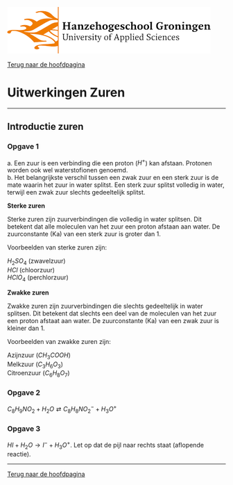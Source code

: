 ![Hanze](../hanze/hanze.png)

[Terug naar de hoofdpagina ](../index.md)

# Uitwerkingen Zuren 

---

## Introductie zuren

### Opgave 1

a. Een zuur is een verbinding die een proton ($H^+$) kan afstaan. Protonen worden ook wel waterstofionen genoemd.  
b. Het belangrijkste verschil tussen een zwak zuur en een sterk zuur is de mate waarin het zuur in water splitst. Een sterk zuur splitst volledig in water, terwijl een zwak zuur slechts gedeeltelijk splitst.  

**Sterke zuren**

Sterke zuren zijn zuurverbindingen die volledig in water splitsen. Dit betekent dat alle moleculen van het zuur een proton afstaan aan  water. De zuurconstante (Ka) van een sterk zuur is groter dan 1.  

Voorbeelden van sterke zuren zijn:  

$H_2SO_4$ (zwavelzuur)  
$HCl$ (chloorzuur)  
$HClO_4$ (perchlorzuur)  

**Zwakke zuren**

Zwakke zuren zijn zuurverbindingen die slechts gedeeltelijk in water splitsen. Dit betekent dat slechts een deel van de moleculen van het zuur een proton afstaat aan water. De zuurconstante (Ka) van een zwak zuur is kleiner dan 1.  

Voorbeelden van zwakke zuren zijn:  

Azijnzuur ($CH_3COOH$)  
Melkzuur ($C_3H_6O_3$)  
Citroenzuur ($C_6H_8O_7$)  

### Opgave 2

$C_8H_9NO_2 + H_2O \rightleftarrows C_8H_8NO_2^- + H_3O^+$  

### Opgave 3

$HI + H_2O \rightarrow I^- + H_3O^+$. Let op dat de pijl naar rechts staat (aflopende reactie).  

--- 

[Terug naar de hoofdpagina ](../index.md)

<script type="text/x-mathjax-config">
  MathJax.Hub.Config({
    tex2jax: {
      inlineMath: [ ['$','$'], ["\\(","\\)"] ],
      processEscapes: true
    }
  });
</script>
    
<script type="text/javascript"
        src="https://cdn.mathjax.org/mathjax/latest/MathJax.js?config=TeX-AMS-MML_HTMLorMML">
</script>